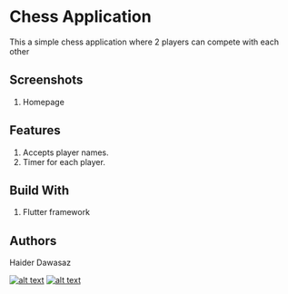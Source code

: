 # Chess Application

This a simple chess application where 2 players can compete with each other

## Screenshots

1. Homepage

## Features

1. Accepts player names.
2. Timer for each player.

## Build With

1. Flutter framework

## Authors

Haider Dawasaz

[![alt text][1.1]][1]
[![alt text][2.1]][2]

[1.1]: https://github.com/paulrobertlloyd/socialmediaicons/blob/main/linkedin-24x24.png (LinkedIn)
[2.1]: https://github.com/paulrobertlloyd/socialmediaicons/blob/main/email-24x24.png (Email)

[1]: https://www.linkedin.com/in/haider-dawasaz
[2]: mailto:haiderdawasaz@gmail.com
